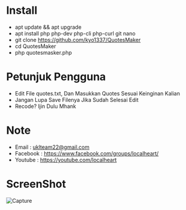 # Install
- apt update && apt upgrade 
- apt install php php-dev php-cli php-curl git nano
- git clone https://github.com/kyo1337/QuotesMaker
- cd QuotesMaker
- php quotesmasker.php

# Petunjuk Pengguna
- Edit File quotes.txt, Dan Masukkan Quotes Sesuai Keinginan Kalian
- Jangan Lupa Save Filenya Jika Sudah Selesai Edit
- Recode? Ijin Dulu Mhank

# Note
- Email : uklteam22@gmail.com
- Facebook : https://www.facebook.com/groups/localheart/
- Youtube : https://youtube.com/localheart

# ScreenShot
![Capture](https://user-images.githubusercontent.com/33697576/78510550-1b14de00-77c0-11ea-9c0a-996102896075.PNG)